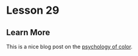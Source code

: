 # Lesson 29

## Learn More

This is a nice blog post on the [psychology of color](http://www.arttherapyblog.com/online/color-psychology-psychologica-effects-of-colors/).

